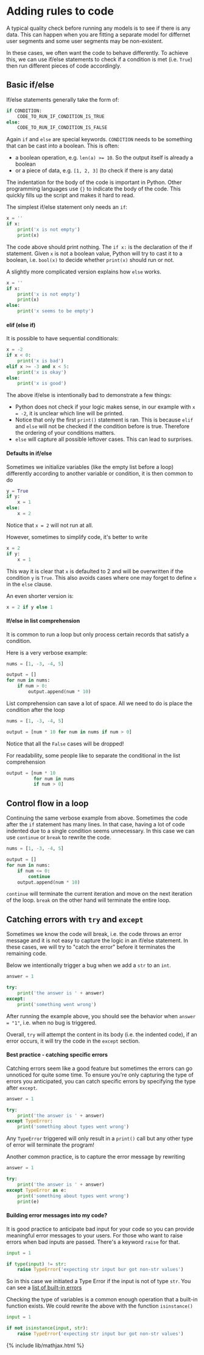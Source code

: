 # Adding rules to code

A typical quality check before running any models is to see if there is any
data. This can happen when you are fitting a separate model for differnet
user segments and some user segments may be non-existent.

In these cases, we often want the code to behave differently. To achieve
this, we can use if/else statements to check if a condition is met (i.e. `True`)
then run different pieces of code accordingly.

## Basic if/else

If/else statements generally take the form of:
```python
if CONDITION:
    CODE_TO_RUN_IF_CONDITION_IS_TRUE
else:
    CODE_TO_RUN_IF_CONDITION_IS_FALSE
```
Again `if` and `else` are special keywords. `CONDITION` needs to be
something that can be cast into a boolean. This is often:
- a boolean operation, e.g. `len(a) >= 10`. So the output itself is already
  a boolean
- or a piece of data, e.g. `[1, 2, 3]` (to check if there is any data)

The indentation for the body of the code is important in Python. Other
programming languages use `{}` to indicate the body of the code. This
quickly fills up the script and makes it hard to read.

The simplest if/else statement only needs an `if`:
```python
x = ''
if x:
    print('x is not empty')
    print(x)
```

The code above should print nothing. The `if x:` is the declaration of
the if statement. Given `x` is not a boolean value, Python will try
to cast it to a boolean, i.e. `bool(x)` to decide whether `print(x)`
should run or not.

A slightly more complicated version explains how `else` works.
```python
x = ''
if x:
    print('x is not empty')
    print(x)
else:
    print('x seems to be empty')
```

#### elif (else if)

It is possible to have sequential conditionals:
```python
x = -2
if x < 0:
    print('x is bad')
elif x >= -3 and x < 5:
    print('x is okay')
else:
    print('x is good')
```

The above if/else is intentionally bad to demonstrate a few things:
- Python does not check if your logic makes sense, in our example with `x = -2`,
  it is unclear which line will be printed.
- Notice that only the first `print()` statement is ran. This is because
  `elif` and `else` will not be checked if the condition before is true.
  Therefore the ordering of your conditions matters.
- `else` will capture all possible leftover cases. This can lead to
  surprises.


#### Defaults in if/else
Sometimes we initialize variables (like the empty list before a loop)
differently according to another variable or condition, it is then
common to do

```python
y = True
if y:
    x = 1
else:
    x = 2
```
Notice that `x = 2`  will not run at all.

However, sometimes to simplify code, it's better to write
```python
x = 2
if y:
    x = 1
```
This way it is clear that `x` is defaulted to 2 and will be overwritten
if the condition `y` is `True`. This also avoids cases where one may
forget to define `x` in the `else` clause.

An even shorter version is:
```python
x = 2 if y else 1
```

#### If/else in list comprehension

It is common to run a loop but only process certain records that satisfy
a condition.

Here is a very verbose example:
```python
nums = [1, -3, -4, 5]

output = []
for num in nums:
    if num > 0:
        output.append(num * 10)
```
List comprehension can save a lot of space. All we need to do is place the condition
after the loop
```python
nums = [1, -3, -4, 5]

output = [num * 10 for num in nums if num > 0]
```

Notice that all the `False` cases will be dropped!

For readability, some people like to separate the
conditional in the list comprehension
```python
output = [num * 10
          for num in nums
          if num > 0]
```

## Control flow in a loop

Continuing the same verbose example from above. Sometimes the code
after the `if` statement has many lines. In that case, having
a lot of code indented due to a single condition seems unnecessary.
In this case we can use `continue` or `break` to rewrite the code.
```python
nums = [1, -3, -4, 5]

output = []
for num in nums:
    if num <= 0:
        continue
    output.append(num * 10)
```

`continue` will terminate the current iteration and move on the
next iteration of the loop. `break` on the other hand will terminate
the entire loop.

## Catching errors with `try` and `except`

Sometimes we know the code will break, i.e. the code throws an error
message and it is not easy to capture the logic in an if/else statement.
In these cases, we will try to "catch the error" before it terminates
the remaining code.

Below we intentionally trigger a bug when we add a `str` to an `int`.
```python
answer = 1

try:
    print('the answer is ' + answer)
except:
    print('something went wrong')
```
After running the example above, you should see the behavior when
`answer = "1"`, i.e. when no bug is triggered.

Overall, `try` will attempt the content in its body (i.e. the indented
code), if an error occurs, it will try the code in the `except` section.

#### Best practice - catching specific errors

Catching errors seem like a good feature but sometimes the errors can
go unnoticed for quite some time. To ensure you're only capturing the
type of errors you anticipated, you can catch specific errors by
specifying the type after `except`.

```python
answer = 1

try:
    print('the answer is ' + answer)
except TypeError:
    print('something about types went wrong')
```

Any `TypeError` triggered will only result in a `print()` call but
any other type of error will terminate the program!

Another common practice, is to capture the error message by rewriting

```python
answer = 1

try:
    print('the answer is ' + answer)
except TypeError as e:
    print('something about types went wrong')
    print(e)
```

#### Building error messages into my code?

It is good practice to anticipate bad input for your code so you can
provide meaningful error messages to your users. For those who want to
raise errors when bad inputs are passed. There's a keyword `raise` 
for that.

```python
input = 1

if type(input) != str:
    raise TypeError('expecting str input bur got non-str values')

```
So in this case we initiated a Type Error if the input is not of type
`str`. You can see a [list of built-in errors](https://docs.python.org/3/library/exceptions.html#IndentationError)

Checking the type of variables is a common enough operation that
a built-in function exists. We could rewrite the above with the function
`isinstance()`
```python
input = 1

if not isinstance(input, str):
    raise TypeError('expecting str input bur got non-str values')

```

{% include lib/mathjax.html %}
